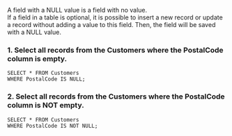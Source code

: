 A field with a NULL value is a field with no value.  
If a field in a table is optional, it is possible to insert a new record or update a record without adding a value to this field. Then, the field will be saved with a NULL value.
### 1. Select all records from the Customers where the PostalCode column is empty.
```
SELECT * FROM Customers
WHERE PostalCode IS NULL;
```
### 2. Select all records from the Customers where the PostalCode column is NOT empty.
```
SELECT * FROM Customers
WHERE PostalCode IS NOT NULL;
```
  
